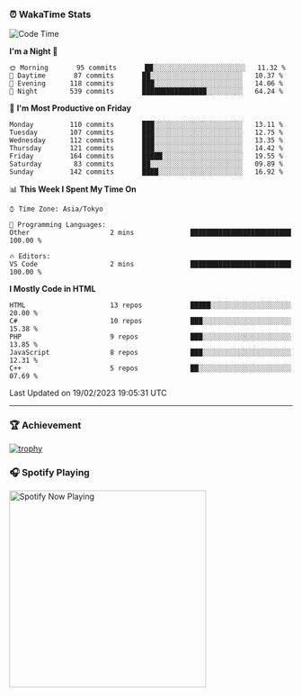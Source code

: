 ### ⏰ WakaTime Stats


<!--START_SECTION:waka-->
![Code Time](http://img.shields.io/badge/Code%20Time-512%20hrs%2022%20mins-blue)

**I'm a Night 🦉** 

```text
🌞 Morning       95 commits       ██░░░░░░░░░░░░░░░░░░░░░░░   11.32 % 
🌆 Daytime       87 commits       ██░░░░░░░░░░░░░░░░░░░░░░░   10.37 % 
🌃 Evening      118 commits       ███░░░░░░░░░░░░░░░░░░░░░░   14.06 % 
🌙 Night        539 commits       ████████████████░░░░░░░░░   64.24 % 

```
📅 **I'm Most Productive on Friday** 

```text
Monday         110 commits       ███░░░░░░░░░░░░░░░░░░░░░░   13.11 % 
Tuesday        107 commits       ███░░░░░░░░░░░░░░░░░░░░░░   12.75 % 
Wednesday      112 commits       ███░░░░░░░░░░░░░░░░░░░░░░   13.35 % 
Thursday       121 commits       ███░░░░░░░░░░░░░░░░░░░░░░   14.42 % 
Friday         164 commits       █████░░░░░░░░░░░░░░░░░░░░   19.55 % 
Saturday        83 commits       ██░░░░░░░░░░░░░░░░░░░░░░░   09.89 % 
Sunday         142 commits       ████░░░░░░░░░░░░░░░░░░░░░   16.92 % 

```


📊 **This Week I Spent My Time On** 

```text
⌚︎ Time Zone: Asia/Tokyo

💬 Programming Languages: 
Other                    2 mins              █████████████████████████   100.00 % 

🔥 Editors: 
VS Code                  2 mins              █████████████████████████   100.00 % 

```

**I Mostly Code in HTML** 

```text
HTML                     13 repos            █████░░░░░░░░░░░░░░░░░░░░   20.00 % 
C#                       10 repos            ███░░░░░░░░░░░░░░░░░░░░░░   15.38 % 
PHP                      9 repos             ███░░░░░░░░░░░░░░░░░░░░░░   13.85 % 
JavaScript               8 repos             ███░░░░░░░░░░░░░░░░░░░░░░   12.31 % 
C++                      5 repos             ██░░░░░░░░░░░░░░░░░░░░░░░   07.69 % 

```



 Last Updated on 19/02/2023 19:05:31 UTC
<!--END_SECTION:waka-->

---

### 🏆 Achievement

[![trophy](https://github-profile-trophy.vercel.app/?username=Slime-hatena&theme=flat&no-bg=true&no-frame=true&column=8)](https://github.com/ryo-ma/github-profile-trophy)

### 🎧 Spotify Playing

[<img src="https://spotify-now-playing-slime-hatena.vercel.app/api/spotify-playing" alt="Spotify Now Playing" width="350" />](https://open.spotify.com/user/slime_hatena)

<!--
**Slime-hatena/Slime-hatena** is a ✨ _special_ ✨ repository because its `README.md` (this file) appears on your GitHub profile.

Here are some ideas to get you started:

- 🔭 I’m currently working on ...
- 🌱 I’m currently learning ...
- 👯 I’m looking to collaborate on ...
- 🤔 I’m looking for help with ...
- 💬 Ask me about ...
- 📫 How to reach me: ...
- 😄 Pronouns: ...
- ⚡ Fun fact: ...
-->
